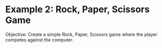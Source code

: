 # Example 2: Rock, Paper, Scissors Game

Objective: Create a simple Rock, Paper, Scissors game where the player competes against the computer.
